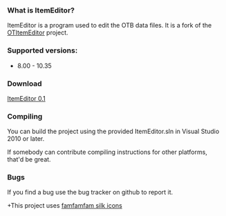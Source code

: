 ### What is ItemEditor?

ItemEditor is a program used to edit the OTB data files. It is a fork of the [OTItemEditor](https://github.com/opentibia/item-editor) project.

### Supported versions:

* 8.00 - 10.35

### Download

[ItemEditor 0.1](http://www.4shared.com/file/KJ7j0D3xce/itemeditorsetup.html)

### Compiling

You can build the project using the provided ItemEditor.sln in Visual
Studio 2010 or later.

If somebody can contribute compiling instructions for other platforms, that'd be
great.


### Bugs

If you find a bug use the bug tracker on github to report it.


+This project uses [famfamfam silk icons](http://www.famfamfam.com/lab/icons/silk/)